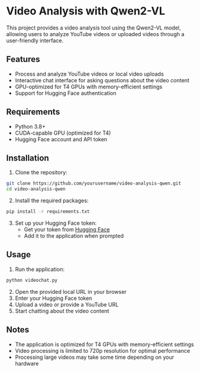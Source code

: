 # Video Analysis with Qwen2-VL

This project provides a video analysis tool using the Qwen2-VL model, allowing users to analyze YouTube videos or uploaded videos through a user-friendly interface.

## Features

- Process and analyze YouTube videos or local video uploads
- Interactive chat interface for asking questions about the video content
- GPU-optimized for T4 GPUs with memory-efficient settings
- Support for Hugging Face authentication

## Requirements

- Python 3.8+
- CUDA-capable GPU (optimized for T4)
- Hugging Face account and API token

## Installation

1. Clone the repository:
```bash
git clone https://github.com/yourusername/video-analysis-qwen.git
cd video-analysis-qwen
```

2. Install the required packages:
```bash
pip install -r requirements.txt
```

3. Set up your Hugging Face token:
   - Get your token from [Hugging Face](https://huggingface.co/settings/tokens)
   - Add it to the application when prompted

## Usage

1. Run the application:
```bash
python videochat.py
```

2. Open the provided local URL in your browser
3. Enter your Hugging Face token
4. Upload a video or provide a YouTube URL
5. Start chatting about the video content

## Notes

- The application is optimized for T4 GPUs with memory-efficient settings
- Video processing is limited to 720p resolution for optimal performance
- Processing large videos may take some time depending on your hardware


